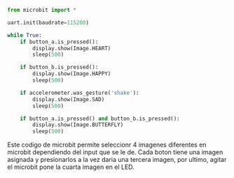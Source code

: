 ``` py
from microbit import *

uart.init(baudrate=115200)

while True:
    if button_a.is_pressed():
        display.show(Image.HEART)
        sleep(500)

    if button_b.is_pressed():
        display.show(Image.HAPPY)
        sleep(500)

    if accelerometer.was_gesture('shake'):
        display.show(Image.SAD)
        sleep(500)

    if button_a.is_pressed() and button_b.is_pressed():
        display.show(Image.BUTTERFLY)
        sleep(500)
```
Este codigo de microbit permite seleccionr 4 imagenes diferentes en microbit dependiendo del input que se le de. Cada boton tiene una imagen asignada y presionarlos a la vez daria una tercera imagen, por ultimo, agitar el microbit pone la cuarta imagen en el LED.
